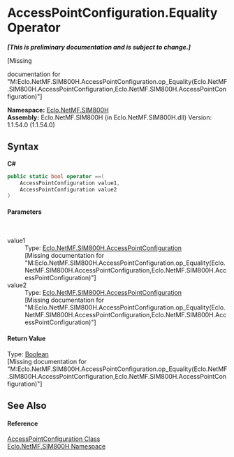 # AccessPointConfiguration.Equality Operator 
 _**\[This is preliminary documentation and is subject to change.\]**_

\[Missing <summary> documentation for "M:Eclo.NetMF.SIM800H.AccessPointConfiguration.op_Equality(Eclo.NetMF.SIM800H.AccessPointConfiguration,Eclo.NetMF.SIM800H.AccessPointConfiguration)"\]

**Namespace:**&nbsp;<a href="N_Eclo_NetMF_SIM800H">Eclo.NetMF.SIM800H</a><br />**Assembly:**&nbsp;Eclo.NetMF.SIM800H (in Eclo.NetMF.SIM800H.dll) Version: 1.1.54.0 (1.1.54.0)

## Syntax

**C#**<br />
``` C#
public static bool operator ==(
	AccessPointConfiguration value1,
	AccessPointConfiguration value2
)
```


#### Parameters
&nbsp;<dl><dt>value1</dt><dd>Type: <a href="T_Eclo_NetMF_SIM800H_AccessPointConfiguration">Eclo.NetMF.SIM800H.AccessPointConfiguration</a><br />\[Missing <param name="value1"/> documentation for "M:Eclo.NetMF.SIM800H.AccessPointConfiguration.op_Equality(Eclo.NetMF.SIM800H.AccessPointConfiguration,Eclo.NetMF.SIM800H.AccessPointConfiguration)"\]</dd><dt>value2</dt><dd>Type: <a href="T_Eclo_NetMF_SIM800H_AccessPointConfiguration">Eclo.NetMF.SIM800H.AccessPointConfiguration</a><br />\[Missing <param name="value2"/> documentation for "M:Eclo.NetMF.SIM800H.AccessPointConfiguration.op_Equality(Eclo.NetMF.SIM800H.AccessPointConfiguration,Eclo.NetMF.SIM800H.AccessPointConfiguration)"\]</dd></dl>

#### Return Value
Type: <a href="http://msdn2.microsoft.com/en-us/library/a28wyd50" target="_blank">Boolean</a><br />\[Missing <returns> documentation for "M:Eclo.NetMF.SIM800H.AccessPointConfiguration.op_Equality(Eclo.NetMF.SIM800H.AccessPointConfiguration,Eclo.NetMF.SIM800H.AccessPointConfiguration)"\]

## See Also


#### Reference
<a href="T_Eclo_NetMF_SIM800H_AccessPointConfiguration">AccessPointConfiguration Class</a><br /><a href="N_Eclo_NetMF_SIM800H">Eclo.NetMF.SIM800H Namespace</a><br />